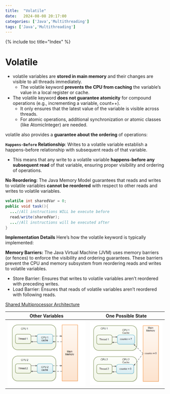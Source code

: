 ```yaml
---
title:  "Volatile"
date:   2024-08-08 20:17:00
categories: ['Java','Multithreading']
tags: ['Java','Multithreading']
---
```


{% include toc title="Index" %}

# Volatile
- volatile variables are **stored in main memory** and their changes are visible to all threads immediately.
    - The volatile keyword **prevents the CPU from caching** the variable’s value in a local register or cache.
- The volatile keyword **does not guarantee atomicity** for compound operations (e.g., incrementing a variable, count++).
    - It only ensures that the latest value of the variable is visible across threads.
    - For atomic operations, additional synchronization or atomic classes (like AtomicInteger) are needed.

volatile also provides a **guarantee about the ordering** of operations:

**`Happens-Before` Relationship**: Writes to a volatile variable establish a happens-before relationship with subsequent reads of that variable.
- This means that any write to a volatile variable **happens-before any subsequent read** of that variable, ensuring proper visibility and ordering of operations.

**No Reordering**: The Java Memory Model guarantees that reads and writes to volatile variables **cannot be reordered** with respect to other
reads and writes to volatile variables.

```java
volatile int sharedVar = 0;
public void task(){
  ...//All instructions WILL be execute before
  read/write(sharedVar);
  ...//All instructions will be executed after
}
```

**Implementation Details**
Here’s how the volatile keyword is typically implemented:

**Memory Barriers:** The Java Virtual Machine (JVM) uses memory barriers (or fences) to enforce the visibility and ordering guarantees. These barriers prevent the CPU and memory subsystem from reordering reads and writes to volatile variables.
- Store Barrier: Ensures that writes to volatile variables aren’t reordered with preceding writes.
- Load Barrier: Ensures that reads of volatile variables aren’t reordered with following reads.

[Shared Multiprocessor Architecture](https://www.baeldung.com/java-volatile#shared-multiprocessor-architecture)

|                           Other Variables                           |                         One Possible State                         |
|:-------------------------------------------------------------------:|:------------------------------------------------------------------:|
| ![java-volatile-1.png](../../../assets/images/java-volatile-1.png)  | ![java-volatile-2.png](../../../assets/images/java-volatile-2.png) | 